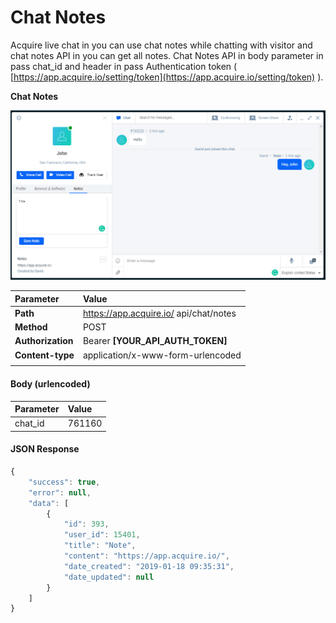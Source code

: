 # Chat Notes

Acquire live chat in you can use chat notes while chatting with visitor and chat notes API in you can get all notes. Chat Notes API in body parameter in pass chat\_id and header in pass Authentication token \( [https://app.acquire.io/setting/token](https://app.acquire.io/setting/token) \).

**Chat Notes**

![](../../.gitbook/assets/chat-notes.PNG)



| Parameter | Value |
| :--- | :--- |
| **Path** | https://app.acquire.io/ api/chat/notes |
| **Method** | POST |
| **Authorization** | Bearer **\[YOUR\_API\_AUTH\_TOKEN\]** |
| **Content-type** | application/x-www-form-urlencoded |
|  |  |

#### **Body \(urlencoded\)**

| Parameter | Value |
| :--- | :--- |
| chat\_id | 761160 |

#### JSON Response 

```javascript
{
    "success": true,
    "error": null,
    "data": [
        {
            "id": 393,
            "user_id": 15401,
            "title": "Note",
            "content": "https://app.acquire.io/",
            "date_created": "2019-01-18 09:35:31",
            "date_updated": null
        }
    ]
}
```






